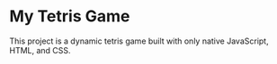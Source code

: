 
# My Tetris Game
This project is a dynamic tetris game built with only native JavaScript, HTML, and CSS.
